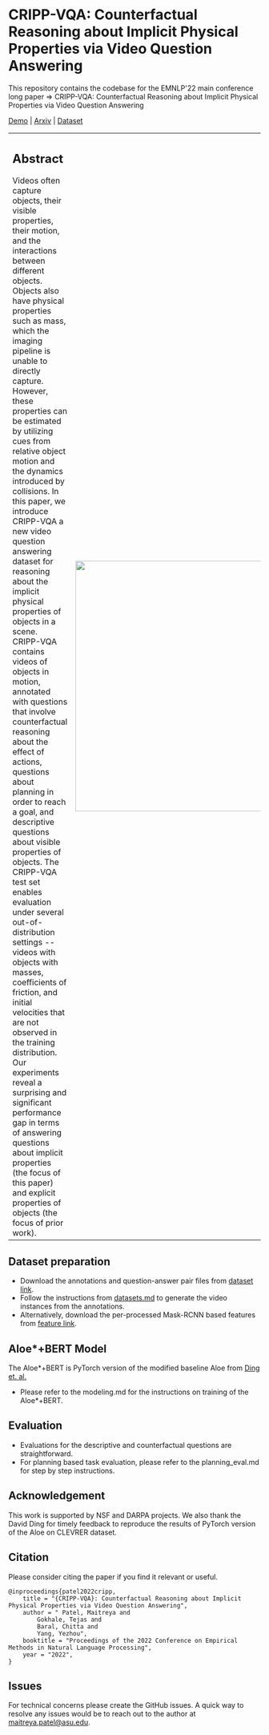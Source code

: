
# CRIPP-VQA: Counterfactual Reasoning about Implicit Physical Properties via Video Question Answering
This repository contains the codebase for the EMNLP'22 main conference long paper => CRIPP-VQA: Counterfactual Reasoning about Implicit Physical Properties via Video Question Answering

[Demo](https://maitreyapatel.com/CRIPP-VQA/) | [Arxiv](https://maitreyapatel.com/CRIPP-VQA/) | [Dataset](https://maitreyapatel.com/CRIPP-VQA/) 

<table border="0" style="width:100%">
 <tr>
    <td style="width:60%">
    <h2><b>Abstract</b></h2>
    Videos often capture objects, their visible properties, their motion, and the interactions between different objects. Objects also have physical properties such as mass, which the imaging pipeline is unable to directly capture. However, these properties can be estimated by utilizing cues from relative object motion and the dynamics introduced by collisions. In this paper, we introduce CRIPP-VQA a new video question answering dataset for reasoning about the implicit physical properties of objects in a scene. CRIPP-VQA contains videos of objects in motion, annotated with questions that involve counterfactual reasoning about the effect of actions, questions about planning in order to reach a goal, and descriptive questions about visible properties of objects. The CRIPP-VQA test set enables evaluation under several out-of-distribution settings -- videos with objects with masses, coefficients of friction, and initial velocities that are not observed in the training distribution. Our experiments reveal a surprising and significant performance gap in terms of answering questions about implicit properties (the focus of this paper) and explicit properties of objects (the focus of prior work).
    </td>
    <td style="width:40%">
        <div  align="center">
            <img src="tmp/cripp_main_fig.png" width="500px"/>
        </div>
    </td>
 </tr>
</table>


## Dataset preparation
* Download the annotations and question-answer pair files from [dataset link](https://maitreyapatel.com/CRIPP-VQA/#dataset).
* Follow the instructions from [datasets.md](dataset/datasets.md) to generate the video instances from the annotations. 
* Alternatively, download the per-processed Mask-RCNN based features from  [feature link](https://maitreyapatel.com/CRIPP-VQA/#dataset).

## Aloe*+BERT Model
The Aloe*+BERT is PyTorch version of the modified baseline Aloe from [Ding et. al.](https://openreview.net/forum?id=lHmhW2zmVN)

* Please refer to the modeling.md for the instructions on training of the Aloe*+BERT.

## Evaluation
* Evaluations for the descriptive and counterfactual questions are straightforward.
* For planning based task evaluation, please refer to the planning_eval.md for step by step instructions.

## Acknowledgement
This work is supported by NSF and DARPA projects. We also thank the David Ding for timely feedback to reproduce the results of PyTorch version of the Aloe on CLEVRER dataset. 

## Citation
Please consider citing the paper if you find it relevant or useful. 
```
@inproceedings{patel2022cripp,
    title = "{CRIPP-VQA}: Counterfactual Reasoning about Implicit Physical Properties via Video Question Answering",
    author = " Patel, Maitreya and 
        Gokhale, Tejas and 
        Baral, Chitta and
        Yang, Yezhou",
    booktitle = "Proceedings of the 2022 Conference on Empirical Methods in Natural Language Processing",
    year = "2022",
}
```

## Issues
For technical concerns please create the GitHub issues. A quick way to resolve any issues would be to reach out to the author at [maitreya.patel@asu.edu](mailto:maitreya.patel@asu.edu).